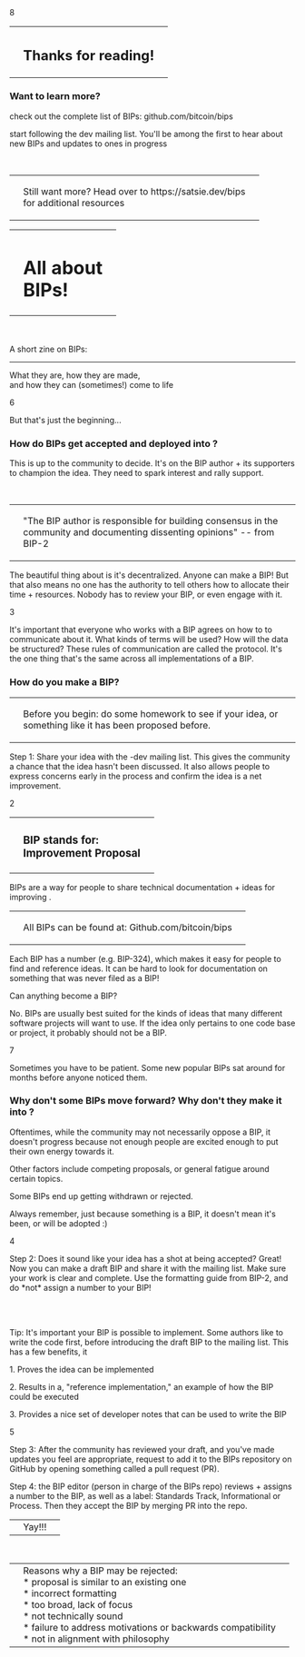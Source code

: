 <zine-page class="left">
  <page-num>
    8
  </page-num>
  <table class="contents-centered">
    <tr>
      <td>
        <small-splash-left />
      </td>
      <td>
        <h2>
          Thanks for reading!
        </h2>
      </td>
      <td>
        <small-splash-right />
      </td>
    </tr>
  </table>
  <h3>
    Want to learn more?
  </h3>
  <p class="text-left">
    <arrow-right class="first" />
    check out the complete list of BIPs:
    github.com/bitcoin/bips
  </p>
  <p class="text-left">
    <arrow-right class="second" />
    start following the <bitcoin></bitcoin>
    dev mailing list. You'll be among the
    first to hear about new BIPs and updates
    to ones in progress
  </p>
  <br />
  <div class="squiggly squiggly-1"></div>
  <div class="squiggly squiggly-2"></div>
  <table>
    <tr>
      <td>
        <div class="x-small squiggly-vert squiggly-vert-1"></div>
        <div class="x-small squiggly-vert squiggly-vert-2"></div>
      </td>
      <td>
        <p class="text-center">
          Still want more? Head over to 
          https://satsie.dev/bips
          <br />
          for additional resources
        </p>
      </td>
      <td>
        <div class="x-small squiggly-vert squiggly-vert-1"></div>
        <div class="x-small squiggly-vert squiggly-vert-2"></div>
      </td>
    </tr>
  </table>
  <div class="squiggly squiggly-1"></div>
  <div class="squiggly squiggly-2"></div>
</zine-page>

<zine-page class="right">
  <table>
  <tr>
  <td>
    <splash-left />
    </td>
    <td>
  <h1>
    All about
    <br />
    BIPs!
  </h1>
  </td>
    <td>
    <splash-left class="background-mirrored"/>
    </td>
  </tr>
  </table>
  <br />
  <br />
  A short zine on BIPs:
  <hr />
  <p class="text-center">
    What they are, how they are made,
    <br />
    and how they can (sometimes!) come to life
  </p>
</zine-page>

<zine-page class="left">
  <page-num>
    6
  </page-num>
  <p class="text-center">
    But that's just the beginning...
    <br />
    <h3>
      How do BIPs get accepted and deployed
      into <bitcoin></bitcoin>?
    </h3>
  </p>
  <p>
    This is up to the community to decide. It's on the BIP
    author + its supporters to champion the idea. They need
    to spark interest and rally support.
  </p>
  <br />
  <div class="squiggly squiggly-1"></div>
  <div class="squiggly squiggly-2"></div>
  <table>
    <tr>
      <td>
        <div class="medium squiggly-vert squiggly-vert-1"></div>
        <div class="medium squiggly-vert squiggly-vert-2"></div>
      </td>
      <td>
        <p>
          "The BIP author is responsible for building consensus
          in the community and documenting dissenting opinions"
          -- from BIP-2
        </p>
      </td>
      <td>
        <div class="medium squiggly-vert squiggly-vert-1"></div>
        <div class="medium squiggly-vert squiggly-vert-2"></div>
      </td>
    </tr>
  </table>
  <div class="squiggly squiggly-1"></div>
  <div class="squiggly squiggly-2"></div>
  <p>
    The beautiful thing about <bitcoin></bitcoin> is it's
    decentralized. Anyone can make a BIP! But that also means
    no one has the authority to tell others how to allocate
    their time + resources. Nobody has to review your BIP,
    or even engage with it.
  </p>
</zine-page>

<zine-page class="right">
  <page-num>
    3
  </page-num>
  <p>
    It's important that everyone who works
    with a BIP agrees on how to to communicate
    about it. What kinds of terms will be used?
    How will the data be structured? These rules
    of communication are called the protocol.
    It's the one thing that's the same across all
    implementations of a BIP.
  </p>
  <h3>
    How do you make a BIP?
  </h3>
  <div class="squiggly squiggly-1"></div>
  <div class="squiggly squiggly-2"></div>
  <table>
    <tr>
      <td>
        <div class="small squiggly-vert squiggly-vert-1"></div>
        <div class="small squiggly-vert squiggly-vert-2"></div>
      </td>
      <td>
        <p>
          Before you begin: do some homework to see if your idea,
          or something like it has been proposed before.
        </p>
      </td>
      <td>
        <div class="small squiggly-vert squiggly-vert-1"></div>
        <div class="small squiggly-vert squiggly-vert-2"></div>
      </td>
    </tr>
  </table>
  <div class="squiggly squiggly-1"></div>
  <div class="squiggly squiggly-2"></div>
  <p>
    Step 1: Share your idea with the <bitcoin></bitcoin>-dev mailing list.
    This gives the community a chance that the idea hasn't been
    discussed. It also allows people to express concerns early
    in the process and confirm the idea is a net improvement.
  </p>
</zine-page>

<zine-page class="left">
  <page-num>
    2
  </page-num>
  <table class="contents-centered">
    <tr>
      <td>
        <small-splash-left />
      </td>
      <td>
        <h3 class="text-center">
          BIP stands for:
          <br />
          <bitcoin></bitcoin> Improvement Proposal
        </h3>
      </td>
      <td>
        <small-splash-right />
      </td>
    </tr>
  </table>
  <p>
    BIPs are a way for people to share technical documentation
    + ideas for improving <bitcoin></bitcoin>.
  </p>
  <div class="squiggly squiggly-1"></div>
  <div class="squiggly squiggly-2"></div>
  <table>
    <tr>
      <td>
        <div class="x-small squiggly-vert squiggly-vert-1"></div>
        <div class="x-small squiggly-vert squiggly-vert-2"></div>
      </td>
      <td>
        <p class="text-center">
          All BIPs can be found at:
          Github.com/bitcoin/bips
        </p>
      </td>
      <td>
        <div class="x-small squiggly-vert squiggly-vert-1"></div>
        <div class="x-small squiggly-vert squiggly-vert-2"></div>
      </td>
    </tr>
  </table>
  <div class="squiggly squiggly-1"></div>
  <div class="squiggly squiggly-2"></div>
  <p>
    Each BIP has a number (e.g. BIP-324), which makes it easy
    for people to find and reference ideas. It can be hard to
    look for documentation on something that was never filed
    as a BIP!
  </p>
  <p class="text-center">
    Can anything become a BIP?
  </p>
  <p>
    No. BIPs are usually best suited for the kinds of ideas
    that many different software projects will want to use.
    If the idea only pertains to one code base or project,
    it probably should not be a BIP.
  </p>
</zine-page>

<zine-page class="right">
  <page-num>
    7
  </page-num>
  <br />
  <p class="text-center">
    Sometimes you have to be patient. Some new
    popular BIPs sat around for months before
    anyone noticed them.
  </p>
  <h3>
    Why don't some BIPs move forward? Why don't
    they make it into <bitcoin></bitcoin>?
  </h3>
  <p>
    Oftentimes, while the community may not 
    necessarily oppose a BIP, it doesn't progress
    because not enough people are excited enough
    to put their own energy towards it.
  </p>
  <p class="text-center">
    Other factors include competing proposals, or
    general fatigue around certain topics.
  </p>
  <p class="text-center">
    Some BIPs end up getting withdrawn or rejected.
  </p>
  <p class="text-center">
    Always remember, just because something is a BIP,
    it doesn't mean it's been, or will be adopted :)
  </p>
</zine-page>

<zine-page class="left">
  <page-num>
    4
  </page-num>
  <p>
    Step 2: Does it sound like your idea has a shot
    at being accepted? Great! Now you can make a draft
    BIP and share it with the mailing list. Make sure
    your work is clear and complete. Use the formatting
    guide from BIP-2, and do *not* assign a number to
    your BIP!
  </p>
  <br />
  <div class="squiggly squiggly-1"></div>
  <div class="squiggly squiggly-2"></div>
  <br />
  <p>
    Tip: It's important your BIP is possible to implement.
    Some authors like to write the code first, before
    introducing the draft BIP to the mailing list.
    This has a few benefits, it
  </p>
  <p class="text-left">
    1. Proves the idea can be implemented
  </p>
  <p class="text-left">
    2. Results in a, "reference implementation," an example
    of how the BIP could be executed
  </p>
  <p class="text-left">
    3. Provides a nice set of developer notes that can be
    used to write the BIP
  </p>
</zine-page>

<zine-page class="right">
  <page-num>
    5
  </page-num>
  <p>
    Step 3: After the community has reviewed your
    draft, and you've made updates you feel are
    appropriate, request to add it to the BIPs
    repository on GitHub by opening something
    called a pull request (PR).
  </p>
  <p>
    Step 4: the BIP editor (person in charge of the
    BIPs repo) reviews + assigns a number to the 
    BIP, as well as a label: Standards Track,
    Informational or Process. Then they accept the
    BIP by merging PR into the repo.
  </p>
  <table class="contents-centered">
    <tr>
      <td>
        <small-splash-left />
      </td>
      <td>
        Yay!!!
      </td>
      <td>
        <small-splash-right />
      </td>
    </tr>
  </table>
  <br />
  <div class="squiggly squiggly-1"></div>
  <div class="squiggly squiggly-2"></div>
  <table>
    <tr>
      <td>
        <div class="large squiggly-vert squiggly-vert-1"></div>
        <div class="large squiggly-vert squiggly-vert-2"></div>
      </td>
      <td class="text-left">
        Reasons why a BIP may be rejected:
        <br />
        * proposal is similar to an existing one
        <br />
        * incorrect formatting
        <br />
        * too broad, lack of focus
        <br />
        * not technically sound
        <br />
        * failure to address motivations or backwards compatibility
        <br />
        * not in alignment with <bitcoin></bitcoin> philosophy
        <br />
      </td>
      <td>
        <div class="large squiggly-vert squiggly-vert-1"></div>
        <div class="large squiggly-vert squiggly-vert-2"></div>
      </td>
    </tr>
  </table>
  <div class="squiggly squiggly-1"></div>
  <div class="squiggly squiggly-2"></div>
</zine-page>
